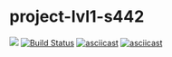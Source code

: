 # project-lvl1-s442
<a href="https://codeclimate.com/github/egortd/project-lvl1-s442/maintainability"><img src="https://api.codeclimate.com/v1/badges/ecd0c77401418bc9ef7a/maintainability" /></a>
[![Build Status](https://travis-ci.org/egortd/project-lvl1-s442.svg?branch=master)](https://travis-ci.org/egortd/project-lvl1-s442)
[![asciicast](https://asciinema.org/a/U8qlyfVPmC7CybUrhlt3tK5Bx.svg)](https://asciinema.org/a/U8qlyfVPmC7CybUrhlt3tK5Bx)
[![asciicast](https://asciinema.org/a/s6WLkoCP2t1LTUzyzcRBGv6R5.svg)](https://asciinema.org/a/s6WLkoCP2t1LTUzyzcRBGv6R5)
